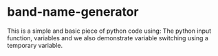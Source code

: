 # band-name-generator
This is a simple and basic piece of python code using:
The python input function, variables and we also demonstrate variable switching using a temporary variable.
